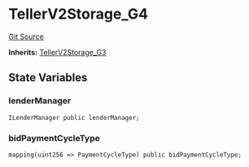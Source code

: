 # TellerV2Storage_G4
[Git Source](https://github.com/teller-protocol/teller-protocol-v2/blob/f4bf5a00ae7113b0344876c13db9b3dd705154f6/contracts/TellerV2Storage.sol)

**Inherits:**
[TellerV2Storage_G3](/contracts/TellerV2Storage.sol/abstract.TellerV2Storage_G3.md)


## State Variables
### lenderManager

```solidity
ILenderManager public lenderManager;
```


### bidPaymentCycleType

```solidity
mapping(uint256 => PaymentCycleType) public bidPaymentCycleType;
```


